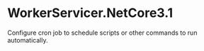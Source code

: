 # WorkerServicer.NetCore3.1
Configure cron job to schedule scripts or other commands to run automatically.
